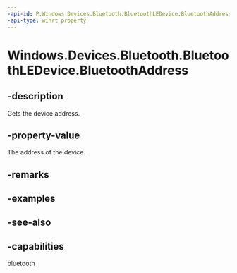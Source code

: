 ```yaml
---
-api-id: P:Windows.Devices.Bluetooth.BluetoothLEDevice.BluetoothAddress
-api-type: winrt property
---
```


<!-- Property syntax
public ulong BluetoothAddress { get; }
-->

# Windows.Devices.Bluetooth.BluetoothLEDevice.BluetoothAddress

## -description
Gets the device address.

## -property-value
The address of the device.

## -remarks

## -examples

## -see-also


## -capabilities
bluetooth